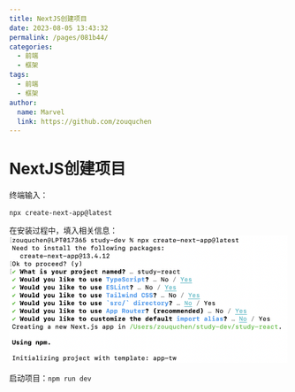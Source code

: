 ```yaml
---
title: NextJS创建项目
date: 2023-08-05 13:43:32
permalink: /pages/081b44/
categories:
  - 前端
  - 框架
tags:
  - 前端
  - 框架
author: 
  name: Marvel
  link: https://github.com/zouquchen
---
```

# NextJS创建项目
终端输入：

```Terminal
npx create-next-app@latest
```

在安装过程中，填入相关信息：
![image.png](https://raw.githubusercontent.com/zouquchen/Images/main/Ob-Vault/202320230809191904.png)

启动项目：`npm run dev`